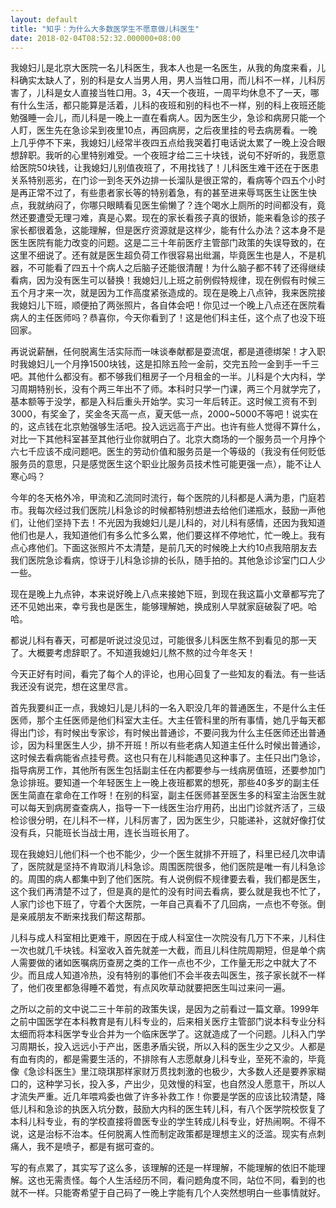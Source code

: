 ```yaml
---
layout: default
title: "知乎：为什么大多数医学生不愿意做儿科医生"
date: 2018-02-04T08:52:32.000000+08:00
---
```


我媳妇儿是北京大医院一名儿科医生，我本人也是一名医生，从我的角度来看，儿科确实太缺人了，别的科是女人当男人用，男人当牲口用，而儿科不一样，儿科厉害了，儿科是女人直接当牲口用。3，4天一个夜班，一周平均休息不了一天，哪有什么生活，都只能算是活着，儿科的夜班和别的科也不一样，别的科上夜班还能勉强睡一会儿，而儿科是一晚上一直在看病人。因为医生少，急诊和病房只能一个人盯，医生先在急诊呆到夜里10点，再回病房，之后夜里挂的号去病房看。一晚上几乎停不下来，我媳妇儿经常半夜四五点给我哭着打电话说太累了一晚上没合眼想辞职。我听的心里特别难受。一个夜班才给二三十块钱，说句不好听的，我愿意给医院50块钱，让我媳妇儿别值夜班了，不用找钱了！儿科医生难干还在于医患关系特别恶劣，在门诊一到冬天外边排一长溜队是很正常的，看病等个四五个小时是再正常不过了，有些患者家长等的特别着急，有的甚至进来辱骂医生让医生快点，我就纳闷了，你哪只眼睛看见医生偷懒了？连个喝水上厕所的时间都没有，竟然还要遭受无理刁难，真是心累。现在的家长看孩子真的很娇，能来看急诊的孩子家长都很着急，这能理解，但是医疗资源就是这样少，能有什么办法？这本身不是医生医院有能力改变的问题。这是二三十年前医疗主管部门政策的失误导致的，在这里不细说了。还有就是医生超负荷工作很容易出纰漏，毕竟医生也是人，不是机器，不可能看了四五十个病人之后脑子还能很清醒！为什么脑子都不转了还得继续看病，因为没有医生可以替换！我媳妇儿上班之前例假特规律，现在例假有时候三五个月才来一次，就是因为工作高度紧张造成的。现在是晚上八点钟，我来医院接我媳妇儿下班，顺便拍了两张照片，各自体会吧！你见过一个晚上八点还在医院看病人的主任医师吗？恭喜你，今天你看到了！这是他们科主任，这个点了也没下班回家。

再说说薪酬，任何脱离生活实际而一味谈奉献都是耍流氓，都是道德绑架！才入职时我媳妇儿一个月挣1500块钱，这是扣除五险一金前，交完五险一金到手一千三吧。其他什么都没有。都不够我们租房子一个月租金的一半。儿科是个大内科，学习周期特别长，没有个两三年出不了师。本科时只学一门课，两三个月就学完了，基本额等于没学，都是入科后重头开始学。实习一年后转正。这时候工资有不到3000，有奖金了，奖金冬天高一点，夏天低一点，2000~5000不等吧！说实在的，这点钱在北京勉强够生活吧。投入远远高于产出。也许有些人觉得不算什么，对比一下其他科室甚至其他行业你就明白了。北京大商场的一个服务员一个月挣个六七千应该不成问题吧。医生的劳动价值和服务员是一个等级的（我没有任何贬低服务员的意思，只是感觉医生这个职业比服务员技术性可能更强一点），能不让人寒心吗？

今年的冬天格外冷，甲流和乙流同时流行，每个医院的儿科都是人满为患，门庭若市。我每次经过我们医院儿科急诊的时候都特别想进去给他们递瓶水，鼓励一声他们，让他们坚持下去！不光因为我媳妇儿是儿科的，对儿科有感情，还因为我知道他们也是人，我知道他们有多么忙多么累，他们要这样不停地忙，忙一晚上。我有点心疼他们。下面这张照片不太清楚，是前几天的时候晚上大约10点我陪朋友去我们医院急诊看病，惊讶于儿科急诊排的长队，随手拍的。其他急诊诊室门口人少一些。

现在是晚上九点钟，本来说好晚上八点来接她下班，到现在我这篇小文章都写完了还不见她出来，幸亏我也是医生，能够理解她，换成别人早就家庭破裂了吧。哈哈。

都说儿科有春天，可都是听说过没见过，可能很多儿科医生熬不到看见的那一天了。大概要考虑辞职了。不知道我媳妇儿熬不熬的过今年冬天！

今天正好有时间，看完了每个人的评论，也用心回复了一些知友的看法。有一些话我还没有说完，想在这里尽言。

首先我要纠正一点，我媳妇儿是儿科的一名入职没几年的普通医生，不是什么主任医师，那个主任医师是他们科室大主任。大主任管科里的所有事情，她几乎每天都得出门诊，有时候出专家诊，有时候出普通诊，不要问我为什么主任医师还出普通诊，因为科里医生人少，排不开班！所以有些老病人知道主任什么时候出普通诊，这时候去看病能省点挂号费。这也只有在儿科能遇见这种事了。主任只出门急诊，指导病房工作，其他所有医生包括副主任在内都要参与一线病房值班，还要参加门急诊排班。要知道一个年轻医生上一晚上夜班都累的想死，那些40多岁的副主任医生简直在拿命在工作呀！在别的科室，副主任医师甚至医生多的科室主治医生就可以每天到病房查查病人，指导一下一线医生治疗用药，出出门诊就齐活了，三级检诊很分明，在儿科不一样，儿科厉害了，因为医生少，只能递补，这就好像打仗没有兵，只能班长当战士用，连长当班长用了。

现在我媳妇儿他们科一个也不能少，少一个医生就排不开班了，科里已经几次申请了，医院就是坚持不肯取消儿科急诊。周围医院很多，他们医院是唯一有儿科急诊的。周围的病人都集中到了他们医院。有人说例假不规律要去看，我们都是医生，这个我们再清楚不过了，但是真的是忙的没有时间去看病，要么就是我也不忙了，人家门诊也下班了，守着个大医院，一年自己真看不了几回病，一点也不夸张。倒是亲戚朋友不断来找我们帮这帮那。

儿科与成人科室相比更难干，原因在于成人科室住一次院没有几万下不来，儿科住一次也就几千块钱。科室收入首先就差一大截，而且儿科住院周期短，但是单个病人需要做的诸如医嘱病历查房之类的工作一点也不少，工作量无形之中就大了不少。而且成人知道冷热，没有特别的事他们不会半夜去叫医生，孩子家长就不一样了，他们夜里都急得睡不着觉，有点风吹草动就要把医生叫过来问一遍。

之所以之前的文中说二三十年前的政策失误，是因为之前看过一篇文章。1999年之前中国医学在本科教育是有儿科专业的，后来相关医疗主管部门说本科专业分科太细而将本科医学专业合并为一个临床医学了。这就造成了一个问题。儿科入门学习周期长，投入远远小于产出，医患矛盾尖锐，所以入科的医生少之又少。人都是有血有肉的，都是需要生活的，不排除有人志愿献身儿科专业，至死不渝的，毕竟像《急诊科医生》里江晓琪那样家财万贯找刺激的也极少，大多数人还是要养家糊口的，这种学习长，投入多，产出少，见效慢的科室，也自然没人愿意干，所以人才流失严重。近几年喂鸡委也做了许多补救工作！你要是学医的应该比较清楚，降低儿科和急诊的执医入坑分数，鼓励大内科的医生转儿科，有八个医学院校恢复了本科儿科专业，有的学校直接将兽医专业的学生转成儿科专业，好热闹啊。不得不说，这是治标不治本。任何脱离人性而制定政策都是理想主义的泛滥。现实有点刺痛人，我不是喷子，都是有据可查的。

写的有点累了，其实写了这么多，该理解的还是一样理解，不能理解的依旧不能理解。这也无需责怪。每个人生活经历不同，看问题角度不同，站位不同，看到的也就不一样。只能寄希望于自己码了一晚上字能有几个人突然想明白一些事情就好。

